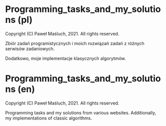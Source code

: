 # Programming_tasks_and_my_solutions (pl)

Copyright (C) Paweł Maśluch, 2021. All rights reserved.

Zbiór zadań programistycznych i moich rozwiązań zadań z różnych serwisów zadaniowych.

Dodatkowo, moje implementacje klasycznych algorytmów.

# Programming_tasks_and_my_solutions (en)

Copyright (C) Paweł Maśluch, 2021. All rights reserved.

Programming tasks and my solutions from various websites.
Additionally, my implementations of classic algorithms.
